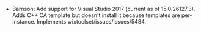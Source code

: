 * Barnson: Add support for Visual Studio 2017 (current as of 15.0.26127.3).
Adds C++ CA template but doesn't install it because templates are per-instance.
Implements wixtoolset/issues/issues/5484.
